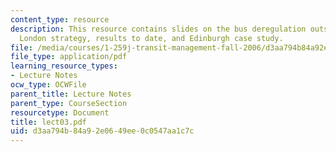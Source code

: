 ```yaml
---
content_type: resource
description: This resource contains slides on the bus deregulation outside London,
  London strategy, results to date, and Edinburgh case study.
file: /media/courses/1-259j-transit-management-fall-2006/d3aa794b84a92e0649ee0c0547aa1c7c_lect03.pdf
file_type: application/pdf
learning_resource_types:
- Lecture Notes
ocw_type: OCWFile
parent_title: Lecture Notes
parent_type: CourseSection
resourcetype: Document
title: lect03.pdf
uid: d3aa794b-84a9-2e06-49ee-0c0547aa1c7c
---
```

